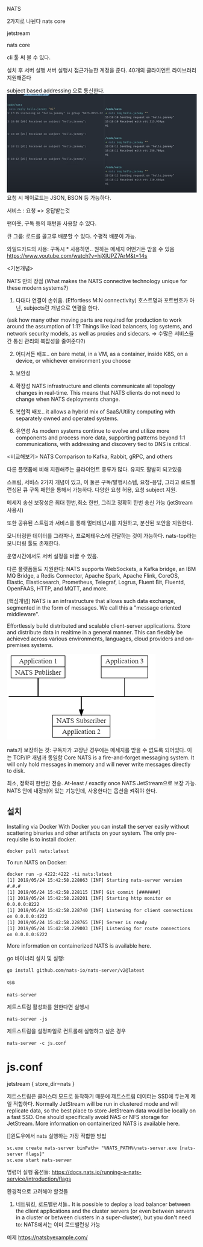 NATS

2가지로 나뉜다
nats core

jetstream

nats core

cli 툴 써 볼 수 있다.

설치 후 서버 실행
서버 실행시 접근가능한 계정을 준다.
40개의 클라이언트 라이브러리 지원해준다

subject based addressing 으로 통신한다.
![alt text](image.png)
요청 시 페이로드는 JSON, BSON 등 가능하다.

서비스 : 요청 => 응답받는것

팬아웃, 구독 등의 패턴을 사용할 수 있다.

큐 그룹: 로드를 골고루 배분할 수 있다. 수평적 배분이 가능.

와일드카드의 사용:
구독시 \* 사용하면.. 원하는 메세지 어떤거든 받을 수 있음
https://www.youtube.com/watch?v=hjXIUPZ7ArM&t=14s

<기본개념>

NATS 만의 장점
(What makes the NATS connective technology unique for these modern systems?)

1. 다대다 연결이 손쉬움. (Effortless M:N connectivity)
   호스트명과 포트번호가 아닌, subjects란 개념으로 연결을 한다.

(ask how many other moving parts are required for production to work around the assumption of 1:1? Things like load balancers, log systems, and network security models, as well as proxies and sidecars. => 수많은 서비스들 간 통신 관리의 복잡성을 줄여준다?)

2. 어디서든 배포..
   on bare metal, in a VM, as a container, inside K8S, on a device, or whichever environment you choose

3. 보안성

4. 확장성
   NATS infrastructure and clients communicate all topology changes in real-time. This means that NATS clients do not need to change when NATS deployments change.

5. 복합적 배포..
   it allows a hybrid mix of SaaS/Utility computing with separately owned and operated systems.

6. 유연성
   As modern systems continue to evolve and utilize more components and process more data, supporting patterns beyond 1:1 communications, with addressing and discovery tied to DNS is critical.

<비교해보기>
NATS Comparison to Kafka, Rabbit, gRPC, and others

다른 플랫폼에 비해 지원해주는 클라이언트 종류가 많다.
유지도 활발히 되고있음

스트림, 서비스 2가지 개념이 있고,
이 둘은 구독/발행시스템, 요청-응답, 그리고 로드밸런싱된 큐 구독 패턴을 통해서 가능하다.
다양한 요청 허용, 요청 subject 지원.

메세지 송신 보장성은 최대 한번,최소 한번, 그리고 정확히 한번 송신 가능 (jetStream 사용시)

또한 공유된 스트림과 서비스를 통해 멀티테넌시를 지원하고, 분산된 보안을 지원한다.

모니터링한 데이터를 그라파나, 프로메테우스에 전달하는 것이 가능하다.
nats-top라는 모니터링 툴도 존재한다.

운영시간에서도 서버 설정을 바꿀 수 있음.

다른 플랫폼들도 지원한다:
NATS supports WebSockets, a Kafka bridge, an IBM MQ Bridge, a Redis Connector, Apache Spark, Apache Flink, CoreOS, Elastic, Elasticsearch, Prometheus, Telegraf, Logrus, Fluent Bit, Fluentd, OpenFAAS, HTTP, and MQTT, and more.

[핵심개념]
NATS is an infrastructure that allows such data exchange, segmented in the form of messages. We call this a "message oriented middleware".

Effortlessly build distributed and scalable client-server applications.
Store and distribute data in realtime in a general manner. This can flexibly be achieved across various environments, languages, cloud providers and on-premises systems.

![alt text](image-1.png)

nats가 보장하는 것:
구독자가 고장난 경우에는 메세지를 받을 수 없도록 되어있다. 이는 TCP/IP 개념과 동일함
Core NATS is a fire-and-forget messaging system.
It will only hold messages in memory and will never write messages directly to disk.

최소, 정확히 한번만 전송.
At-least / exactly once
NATS JetStream으로 보장 가능. NATS 안에 내장되어 있는 기능인데, 사용한다는 옵션을 켜줘야 한다.

## 설치

Installing via Docker
With Docker you can install the server easily without scattering binaries and other artifacts on your system. The only pre-requisite is to install docker.

```
docker pull nats:latest
```

To run NATS on Docker:

```
docker run -p 4222:4222 -ti nats:latest
[1] 2019/05/24 15:42:58.228063 [INF] Starting nats-server version #.#.#
[1] 2019/05/24 15:42:58.228115 [INF] Git commit [#######]
[1] 2019/05/24 15:42:58.228201 [INF] Starting http monitor on 0.0.0.0:8222
[1] 2019/05/24 15:42:58.228740 [INF] Listening for client connections on 0.0.0.0:4222
[1] 2019/05/24 15:42:58.228765 [INF] Server is ready
[1] 2019/05/24 15:42:58.229003 [INF] Listening for route connections on 0.0.0.0:6222
```

More information on containerized NATS is available here.

go 바이너리 설치 및 실행:

```
go install github.com/nats-io/nats-server/v2@latest

이후

nats-server
```

제트스트림 활성화를 원한다면 실행시

```
nats-server -js
```

제트스트림을 설정파일로 컨트롤해 실행하고 싶은 경우

```
nats-server -c js.conf
```

# js.conf

jetstream {
store_dir=nats
}

제트스트림은 클러스터 모드로 동작하기 때문에 제트스트림 데이터는 SSD에 두는게 제일 적합하다.
Normally JetStream will be run in clustered mode and will replicate data, so the best place to store JetStream data would be locally on a fast SSD. One should specifically avoid NAS or NFS storage for JetStream. More information on containerized NATS is available here.

[]윈도우에서 nats 실행하는 가장 적합한 방법

```
sc.exe create nats-server binPath= "%NATS_PATH%\nats-server.exe [nats-server flags]"
sc.exe start nats-server
```

명령어 실행 옵션들:
https://docs.nats.io/running-a-nats-service/introduction/flags

환경적으로 고려해야 할것들

1. 네트워킹, 로드밸런서들..
   It is possible to deploy a load balancer between the client applications and the cluster servers (or even between servers in a cluster or between clusters in a super-cluster), but you don't need to:
   NATS에서는 이미 로드밸런싱 가능

예제
https://natsbyexample.com/
